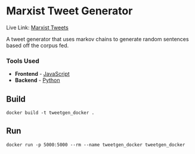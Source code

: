 # Marxist Tweet Generator

Live Link: [Marxist Tweets](http://markov.marx.mtifak.io/)

A tweet generator that uses markov chains to generate random sentences based off the corpus fed.

### Tools Used
- __Frontend__ - [JavaScript](https://www.w3schools.com/js/)
- __Backend__ - [Python](https://www.python.org/doc/)

## Build
`docker build -t tweetgen_docker .`

## Run
`docker run -p 5000:5000 --rm --name tweetgen_docker tweetgen_docker`

